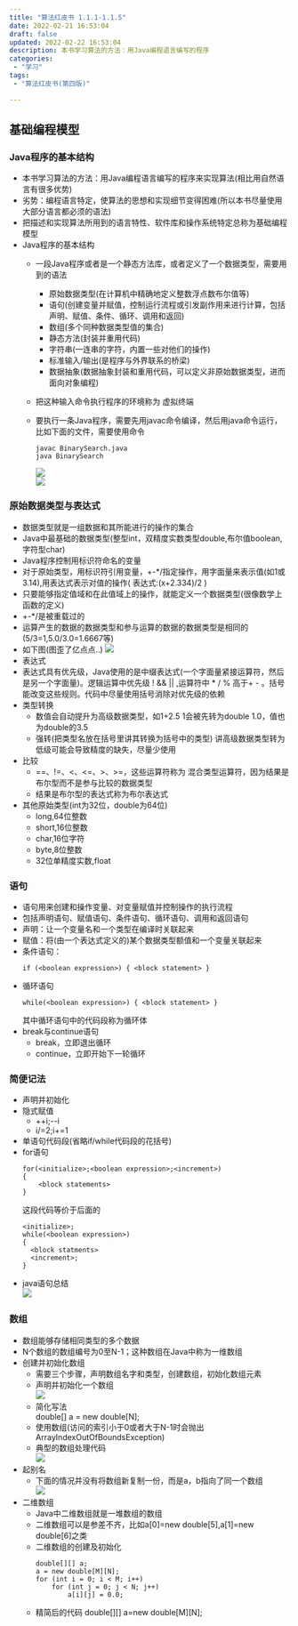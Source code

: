 ```yaml
---
title: "算法红皮书 1.1.1-1.1.5"
date: 2022-02-21 16:53:04 
draft: false
updated: 2022-02-22 16:53:04 
description: 本书学习算法的方法：用Java编程语言编写的程序
categories:
 - "学习"
tags:
 - "算法红皮书(第四版)"

---
```


## 基础编程模型
### Java程序的基本结构
* 本书学习算法的方法：用Java编程语言编写的程序来实现算法(相比用自然语言有很多优势)
* 劣势：编程语言特定，使算法的思想和实现细节变得困难(所以本书尽量使用大部分语言都必须的语法)
* 把描述和实现算法所用到的语言特性、软件库和操作系统特定总称为基础编程模型
* Java程序的基本结构
  * 一段Java程序或者是一个静态方法库，或者定义了一个数据类型，需要用到的语法
    * 原始数据类型(在计算机中精确地定义整数浮点数布尔值等)
    * 语句(创建变量并赋值，控制运行流程或引发副作用来进行计算，包括声明、赋值、条件、循环、调用和返回)
    * 数组(多个同种数据类型值的集合)
    * 静态方法(封装并重用代码)
    * 字符串(一连串的字符，内置一些对他们的操作)
    * 标准输入/输出(是程序与外界联系的桥梁)
    * 数据抽象(数据抽象封装和重用代码，可以定义非原始数据类型，进而面向对象编程)
    
  * 把这种输入命令执行程序的环境称为 虚拟终端
  
  * 要执行一条Java程序，需要先用javac命令编译，然后用java命令运行，比如下面的文件，需要使用命令
    
      ```shell
      javac BinarySearch.java
      java BinarySearch 
      ```
  
      ![](images/mypost/1645434867646.png)  
      ![](images/mypost/1645434894479.png)  
  
### 原始数据类型与表达式
* 数据类型就是一组数据和其所能进行的操作的集合
* Java中最基础的数据类型(整型int，双精度实数类型double,布尔值boolean,字符型char)
* Java程序控制用标识符命名的变量
* 对于原始类型，用标识符引用变量，+-*/指定操作，用字面量来表示值(如1或3.14),用表达式表示对值的操作( 表达式:(x+2.334)/2 )
* 只要能够指定值域和在此值域上的操作，就能定义一个数据类型(很像数学上函数的定义)
* +-*/是被重载过的
* 运算产生的数据的数据类型和参与运算的数据的数据类型是相同的(5/3=1,5.0/3.0=1.6667等)
* 如下图(图歪了亿点点..)
![](images/mypost/1645435436655.png)  
* 表达式
 * 表达式具有优先级，Java使用的是中缀表达式(一个字面量紧接运算符，然后是另一个字面量)。逻辑运算中优先级 !  &&  || ,运算符中 * / % 高于+ - 。括号能改变这些规则。代码中尽量使用括号消除对优先级的依赖
 * 类型转换  
   * 数值会自动提升为高级数据类型，如1+2.5 1会被先转为double 1.0，值也为double的3.5
   * 强转(把类型名放在括号里讲其转换为括号中的类型) 讲高级数据类型转为低级可能会导致精度的缺失，尽量少使用
 * 比较
   * ==、!=、<、<=、>、>=，这些运算符称为 混合类型运算符，因为结果是布尔型而不是参与比较的数据类型
   * 结果是布尔型的表达式称为布尔表达式
 * 其他原始类型(int为32位，double为64位)
   * long,64位整数
   * short,16位整数
   * char,16位字符
   * byte,8位整数
   * 32位单精度实数,float
### 语句
* 语句用来创建和操作变量、对变量赋值并控制操作的执行流程
* 包括声明语句、赋值语句、条件语句、循环语句、调用和返回语句
* 声明：让一个变量名和一个类型在编译时关联起来
* 赋值：将(由一个表达式定义的)某个数据类型额值和一个变量关联起来
* 条件语句：
    ``` 
    if (<boolean expression>) { <block statement> }
    ```
* 循环语句
    ``` 
    while(<boolean expression>) { <block statement> }
    ```
  其中循环语句中的代码段称为循环体
* break与continue语句
  * break，立即退出循环
  * continue，立即开始下一轮循环
### 简便记法
  * 声明并初始化
  * 隐式赋值
    * ++i;--i
    * i/=2;i+=1
  * 单语句代码段(省略if/while代码段的花括号)
  * for语句
    ``` 
    for(<initialize>;<boolean expression>;<increment>)
    {
        <block statements>
    }
    ```
    这段代码等价于后面的
    ``` 
    <initialize>;
    while(<boolean expression>)
    {
      <block statments>
      <increment>;
    }
    ```
  * java语句总结  
    ![](images/mypost/1645493111378.png)
### 数组
* 数组能够存储相同类型的多个数据
* N个数组的数组编号为0至N-1；这种数组在Java中称为一维数组
* 创建并初始化数组
  * 需要三个步骤，声明数组名字和类型，创建数组，初始化数组元素
  * 声明并初始化一个数组  
  ![](images/mypost/1645493370383.png)
  * 简化写法  
  double[] a = new double[N];
  * 使用数组(访问的索引小于0或者大于N-1时会抛出ArrayIndexOutOfBoundsException)
  * 典型的数组处理代码  
  ![](images/mypost/1645493720043.png)
* 起别名  
  * 下面的情况并没有将数组新复制一份，而是a，b指向了同一个数组  
  ![](images/mypost/1645493897849.png)
* 二维数组
  * Java中二维数组就是一堆数组的数组
  * 二维数组可以是参差不齐，比如a[0]=new double[5],a[1]=new double[6]之类
  * 二维数组的创建及初始化
    ``` 
    double[][] a;
    a = new double[M][N];
    for (int i = 0; i < M; i++)
        for (int j = 0; j < N; j++)
            a[i][j] = 0.0;
    ```
  * 精简后的代码
  double[][] a=new double[M][N];
